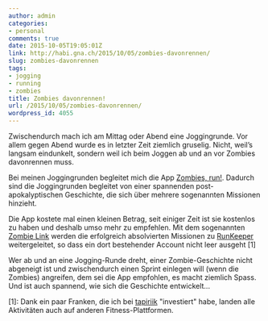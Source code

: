 ```yaml
---
author: admin
categories:
- personal
comments: true
date: 2015-10-05T19:05:01Z
link: http://habi.gna.ch/2015/10/05/zombies-davonrennen/
slug: zombies-davonrennen
tags:
- jogging
- running
- zombies
title: Zombies davonrennen!
url: /2015/10/05/zombies-davonrennen/
wordpress_id: 4055
---
```


Zwischendurch mach ich am Mittag oder Abend eine Joggingrunde. Vor allem gegen Abend wurde es in letzter Zeit ziemlich gruselig. Nicht, weil’s langsam eindunkelt, sondern weil ich beim Joggen ab und an vor Zombies davonrennen muss.

Bei meinen Joggingrunden begleitet mich die App [Zombies, run!](https://zombiesrungame.com). Dadurch sind die Joggingrunden begleitet von einer spannenden post-apokalyptischen Geschichte, die sich über mehrere sogenannten Missionen hinzieht.

Die App kostete mal einen kleinen Betrag, seit einiger Zeit ist sie kostenlos zu haben und deshalb umso mehr zu empfehlen. Mit dem sogenannten [Zombie Link](https://zombiesrungame.com/zombielink/) werden die erfolgreich absolvierten Missionen zu [RunKeeper](https://runkeeper.com/home) weitergeleitet, so dass ein dort bestehender Account nicht leer ausgeht [1]

Wer ab und an eine Jogging-Runde dreht, einer Zombie-Geschichte nicht abgeneigt ist und zwischendurch einen Sprint einlegen will (wenn die Zombies) angreifen, dem sei die App empfohlen, es macht ziemlich Spass. Und ist auch spannend, wie sich die Geschichte entwickelt...

[1]: Dank ein paar Franken, die ich bei [tapiriik](https://tapiriik.com) "investiert" habe, landen alle Aktivitäten auch auf anderen Fitness-Plattformen.
